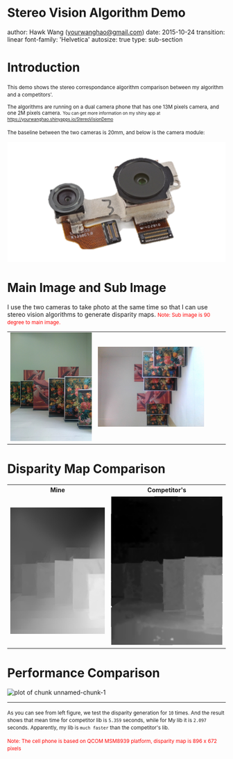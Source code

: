 Stereo Vision Algorithm Demo
========================================================
author: Hawk Wang (yourwanghao@gmail.com)
date: 2015-10-24
transition: linear
font-family: 'Helvetica'
autosize: true
type: sub-section

Introduction
========================================================

<small>This demo shows the stereo correspondance algorithm comparison between my algorithm and a competitors'. 

The algorithms are running on a dual camera phone that has one 13M pixels camera, and one 2M pixels camera. <small>You can get more information on my shiny app at https://yourwanghao.shinyapps.io/StereoVisionDemo </small> 

The baseline between the two cameras is 20mm, and below is the camera module:</small>

<img src='images/module.png'>

Main Image and Sub Image
========================================================

I use the two cameras to take photo at the same time so that I can use stereo vision algorithms to generate disparity maps.
<small><font color=#ff0000>Note: Sub image is 90 degree to main image.</font></small>

<table>
<tr>
<td width=40%><img src='images/mainRGB.jpg' width='100%'></td>
<td><img src='images/subRGB.jpg' width='85%'></td>
</tr>
</table>

Disparity Map Comparison
========================================================
<table frame=void rules=none border="0">
<tr>
<th> Mine</th>
<th> Competitor's </th>
<tr>
<tr>
<td><img src='images/mydepth.jpg' width='100%'></td>
<td><img src='images/competitor.png' width='100%'></td>
</tr>
</table>

Performance Comparison
========================================================

![plot of chunk unnamed-chunk-1](MyPresent-figure/unnamed-chunk-1-1.png) 
***
<small>As you can see from left figure, we test the disparity generation for ``10`` times. And
the result shows that mean time for competitor lib is ``5.359`` seconds, while for My lib it is ``2.097`` seconds. Apparently, my lib is ``much faster`` than the competitor's lib.

<font color=#ff0000>Note: The cell phone is based on QCOM MSM8939 platform, disparity map is 896 x 672 pixels</small></font>
